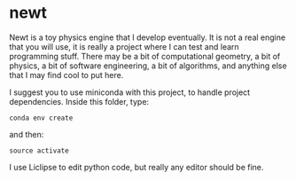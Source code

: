 # newt

Newt is a toy physics engine that I develop eventually. It is not a real engine
that you will use, it is really a project where I can test and learn
programming stuff. There may be a bit of computational geometry, a bit of
physics, a bit of software engineering, a bit of algorithms, and anything else
that I may find cool to put here.

I suggest you to use miniconda with this project, to handle project
dependencies. Inside this folder, type:

```
conda env create
```

and then:

```
source activate 
```

I use Liclipse to edit python code, but really any editor should be fine.